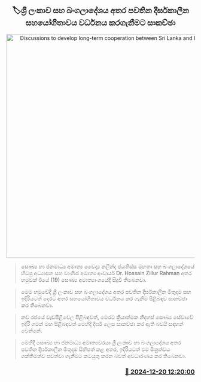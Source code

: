 <p align='center'><b><h2 align='center' title='Discussions to develop long-term cooperation between Sri Lanka and Bangladesh'>🏷ශ්‍රී ලංකාව සහ බංගලාදේශය අතර පවතින දීර්ඝකාලීන සහයෝගීතාවය වර්ධනය කරගැනීමට සාකච්ඡා</h2></b></p>
<p align='center'><img src='https://helakuru.sgp1.cdn.digitaloceanspaces.com/esana/images/lib/nalinda-jayathissa-tfd.jpg' width='600' alt='Discussions to develop long-term cooperation between Sri Lanka and Bangladesh'></p>

> සෞඛ්‍ය හා ජනමාධ්‍ය අමාත්‍ය වෛද්‍ය නලින්ද ජයතිස්ස මහතා සහ බංගලාදේශයේ හිටපු අධ්‍යාපන සහ වාණි​ජ අමාත්‍ය ආචාර්ය Dr. Hossain Zillur Rahman අතර හමුවක් ඊයේ (19) සෞඛ්‍ය අමාත්‍යාංශයේදී සිදුවී තිබෙනවා.

> මෙම හමුවේදී ශ්‍රී ලංකාව සහ බංගලාදේශය අතර පවතින දීර්ඝකාලීන මිතුදම සහ ඉදිරියටත් දෙරට අතර සහයෝගීතාවය වර්ධනය කර ගැනීම පිළිබඳව සාකච්ඡා කර තිබෙනවා.

> නව රජයේ වැඩපිළිවෙල පිළිබඳවත්, මෙරට ක්‍රියාත්මක නිදහස් සෞඛ්‍ය සේවාවේ ඉදිරි ගමන් මඟ පිළිබඳවත් මෙහිදී දීර්ඝ ලෙස සාකච්ඡා කර ඇති බවයි සඳහන් වෙන්නේ.

> මෙහිදී සෞඛ්‍ය හා ජනමාධ්‍ය අමාත්‍යවරයා ශ්‍රී ලංකාව හා බංගලාදේශය අතර පවතින දීර්ඝකාලීන මිතුදම සිහිපත් කළ අතර, ඉදිරියටත් එම මිත්‍රත්වය ශක්තිමත්ව පවත්වා ගැනීමට කටයුතු කරන බවත් අවධාරණය කර තිබෙනවා.



<h3 align='right'><a href='https://www.helakuru.lk/esana/p/106024/'>📅 2024-12-20 12:20:00</a></h3>
